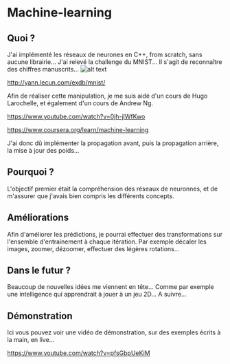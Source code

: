 # Machine-learning

## Quoi ?
J'ai implémenté les réseaux de neurones en C++, from scratch, sans aucune librairie...
J'ai relevé la challenge du MNIST... Il s'agit de reconnaître des chiffres manuscrits... 
![alt text](http://corochann.com/wp-content/uploads/2017/02/mnist_plot.png)

http://yann.lecun.com/exdb/mnist/

Afin de réaliser cette manipulation, je me suis aidé d'un cours de Hugo Larochelle, et également d'un cours de Andrew Ng.

https://www.youtube.com/watch?v=0jh-jlWfKwo

https://www.coursera.org/learn/machine-learning

J'ai donc dû implémenter la propagation avant, puis la propagation arrière, la mise à jour des poids...

## Pourquoi ?
L'objectif premier était la compréhension des réseaux de neuronnes, et de m'assurer que j'avais bien compris les différents concepts.

## Améliorations
Afin d'améliorer les prédictions, je pourrai effectuer des transformations sur l'ensemble d'entrainement à chaque itération. Par exemple décaler les images, zoomer, dézoomer, effectuer des légères rotations... 

## Dans le futur ?
Beaucoup de nouvelles idées me viennent en tête... Comme par exemple une intelligence qui apprendrait à jouer à un jeu 2D...
A suivre...

## Démonstration
Ici vous pouvez voir une vidéo de démonstration, sur des exemples écrits à la main, en live...

https://www.youtube.com/watch?v=pfsGbpUeKiM

